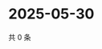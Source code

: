 # 2025-05-30

共 0 条

<!-- BEGIN ZHIHUVIDEO -->
<!-- 最后更新时间 Fri May 30 2025 05:10:53 GMT+0800 (China Standard Time) -->

<!-- END ZHIHUVIDEO -->
